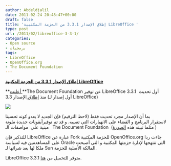 ```yaml
---
author: Abdeldjalil
date: 2011-02-24 20:48:47+00:00
draft: false
title: 'إطلاق الإصدار 3.3.1 من الحزمة المكتبية LibreOffice '
type: post
url: /2011/02/libreoffice-3-3-1/
categories:
- Open source
- برمجيات
tags:
- LibreOffice
- OpenOffice.org
- The Document Foundation
---
```


[**إطلاق الإصدار 3.3.1 من الحزمة المكتبية LibreOffice**
](https://www.it-scoop.com/2011/02/libreoffice-3-3-1/)


**[أعلنت ](http://blog.documentfoundation.org/2011/02/23/libreoffice-3-3-1-brings-new-colored-icons/)**The Document Foundation عن توفير LibreOffice 3.3.1  أول تحديث منذ [إطلاق ](https://www.it-scoop.com/2011/01/libreoffice-3-3/)الإصدار 3.3 (أول إصدار لـ LibreOffice)

[](https://www.it-scoop.com/2011/02/libreoffice-3-3-1/)

[![](https://www.it-scoop.com/wp-content/uploads/2010/09/LO_StartCenter_Small-300x240.png)
](https://www.it-scoop.com/2011/02/libreoffice-3-3-1/)



بما أن الإصدار مجرد تحديث فقط (لاحظ الترقيم) فإن الجديد لا يعدو كونه تحسينا لاستقرار البرنامج و القضاء على الانهيارات التي تصيبه. و قد تم توفيرأيقونات جديدة ملونة  مبنية على  مواصفات الـ  The Document Foundation  (مثلما تبينه هذه [الصورة](http://2.bp.blogspot.com/_9MZR46ZEuS8/TURcR5CLQPI/AAAAAAAAAuA/6gLZ8h2RS9Y/s1600/RevisedIcons128px.png ) )

للتذكير فإن LibreOffice عبارة عن Fork للحزمة المكتبية OpenOffice.org جاءت ردا على المساهدمين فيه لسياسة Oracle التي تنتهجها لإدارة حزمتها المكتبية و التي أصبحت ملكا لها بعد شرائها لـ Sun المالكة الأصلية للحزمة.

LibreOffice 3.3.1 متوفر للتحميل من [هنا](http://www.libreoffice.org/download/).




